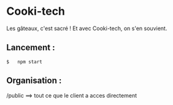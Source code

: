# Cooki-tech
Les gâteaux, c'est sacré ! Et avec Cooki-tech, on s'en souvient.


## Lancement : 

    $   npm start

## Organisation :

/public ==> tout ce que le client a acces directement


